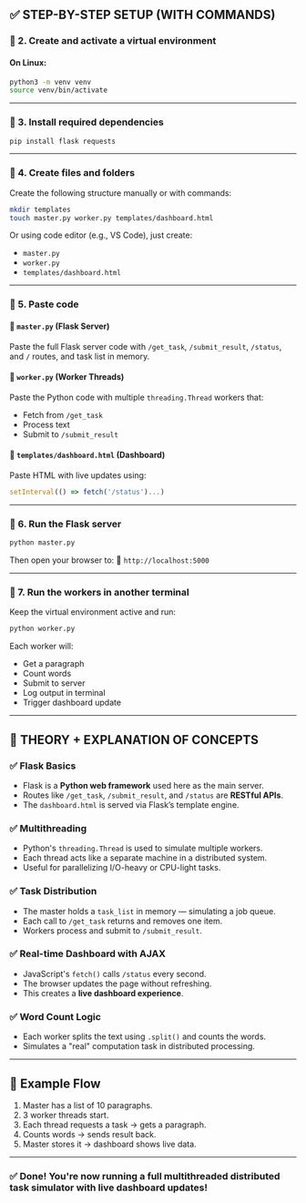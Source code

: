 

## ✅ STEP-BY-STEP SETUP (WITH COMMANDS)


### 🔹 2. Create and activate a virtual environment

#### On **Linux**:

```bash
python3 -m venv venv
source venv/bin/activate
```

---

### 🔹 3. Install required dependencies

```bash
pip install flask requests
```

---

### 🔹 4. Create files and folders

Create the following structure manually or with commands:

```bash
mkdir templates
touch master.py worker.py templates/dashboard.html
```

Or using code editor (e.g., VS Code), just create:

* `master.py`
* `worker.py`
* `templates/dashboard.html`

---

### 🔹 5. Paste code

#### 🔸 `master.py` (Flask Server)

Paste the full Flask server code with `/get_task`, `/submit_result`, `/status`, and `/` routes, and task list in memory.

#### 🔸 `worker.py` (Worker Threads)

Paste the Python code with multiple `threading.Thread` workers that:

* Fetch from `/get_task`
* Process text
* Submit to `/submit_result`

#### 🔸 `templates/dashboard.html` (Dashboard)

Paste HTML with live updates using:

```js
setInterval(() => fetch('/status')...)
```

---

### 🔹 6. Run the Flask server

```bash
python master.py
```

Then open your browser to:
📍 `http://localhost:5000`

---

### 🔹 7. Run the workers in another terminal

Keep the virtual environment active and run:

```bash
python worker.py
```

Each worker will:

* Get a paragraph
* Count words
* Submit to server
* Log output in terminal
* Trigger dashboard update

---

## 🧠 THEORY + EXPLANATION OF CONCEPTS

### ✅ Flask Basics

* Flask is a **Python web framework** used here as the main server.
* Routes like `/get_task`, `/submit_result`, and `/status` are **RESTful APIs**.
* The `dashboard.html` is served via Flask’s template engine.

### ✅ Multithreading

* Python's `threading.Thread` is used to simulate multiple workers.
* Each thread acts like a separate machine in a distributed system.
* Useful for parallelizing I/O-heavy or CPU-light tasks.

### ✅ Task Distribution

* The master holds a `task_list` in memory — simulating a job queue.
* Each call to `/get_task` returns and removes one item.
* Workers process and submit to `/submit_result`.

### ✅ Real-time Dashboard with AJAX

* JavaScript's `fetch()` calls `/status` every second.
* The browser updates the page without refreshing.
* This creates a **live dashboard experience**.

### ✅ Word Count Logic

* Each worker splits the text using `.split()` and counts the words.
* Simulates a "real" computation task in distributed processing.

---

## 🔁 Example Flow

1. Master has a list of 10 paragraphs.
2. 3 worker threads start.
3. Each thread requests a task → gets a paragraph.
4. Counts words → sends result back.
5. Master stores it → dashboard shows live data.

---

### ✅ Done! You're now running a full multithreaded distributed task simulator with live dashboard updates!